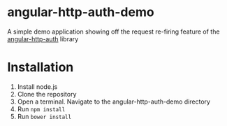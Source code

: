 angular-http-auth-demo
======================

A simple demo application showing off the request re-firing feature of the [angular-http-auth](https://github.com/witoldsz/angular-http-auth) library


Installation
======================
1. Install node.js
2. Clone the repository
3. Open a terminal. Navigate to the angular-http-auth-demo directory
4. Run `npm install`
5. Run `bower install`
